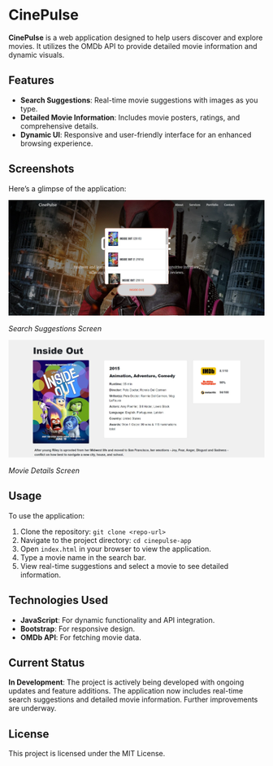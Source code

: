 # CinePulse

**CinePulse** is a web application designed to help users discover and explore movies. It utilizes the OMDb API to provide detailed movie information and dynamic visuals.

## Features

- **Search Suggestions**: Real-time movie suggestions with images as you type.
- **Detailed Movie Information**: Includes movie posters, ratings, and comprehensive details.
- **Dynamic UI**: Responsive and user-friendly interface for an enhanced browsing experience.

## Screenshots

Here’s a glimpse of the application:

![Search Suggestions](img/screenshots/search-suggestions.jpg)

*Search Suggestions Screen*

![Movie Details](img/screenshots/movie-details.jpg)

*Movie Details Screen*

## Usage

To use the application:

1. Clone the repository: `git clone <repo-url>`
2. Navigate to the project directory: `cd cinepulse-app`
3. Open `index.html` in your browser to view the application.
4. Type a movie name in the search bar.
5. View real-time suggestions and select a movie to see detailed information.

## Technologies Used

- **JavaScript**: For dynamic functionality and API integration.
- **Bootstrap**: For responsive design.
- **OMDb API**: For fetching movie data.

## Current Status

**In Development**: The project is actively being developed with ongoing updates and feature additions. The application now includes real-time search suggestions and detailed movie information. Further improvements are underway.

## License

This project is licensed under the MIT License.
